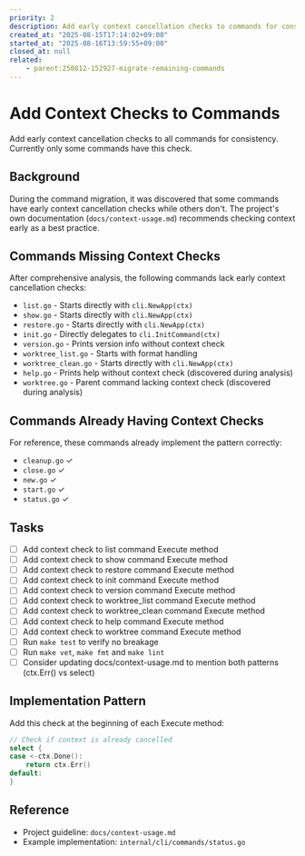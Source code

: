 ```yaml
---
priority: 2
description: Add early context cancellation checks to commands for consistency
created_at: "2025-08-15T17:14:02+09:00"
started_at: "2025-08-16T13:59:55+09:00"
closed_at: null
related:
    - parent:250812-152927-migrate-remaining-commands
---
```


# Add Context Checks to Commands

Add early context cancellation checks to all commands for consistency. Currently only some commands have this check.

## Background

During the command migration, it was discovered that some commands have early context cancellation checks while others don't. The project's own documentation (`docs/context-usage.md`) recommends checking context early as a best practice.

## Commands Missing Context Checks

After comprehensive analysis, the following commands lack early context cancellation checks:

- `list.go` - Starts directly with `cli.NewApp(ctx)`
- `show.go` - Starts directly with `cli.NewApp(ctx)`
- `restore.go` - Starts directly with `cli.NewApp(ctx)`
- `init.go` - Directly delegates to `cli.InitCommand(ctx)`
- `version.go` - Prints version info without context check
- `worktree_list.go` - Starts with format handling
- `worktree_clean.go` - Starts directly with `cli.NewApp(ctx)`
- `help.go` - Prints help without context check (discovered during analysis)
- `worktree.go` - Parent command lacking context check (discovered during analysis)

## Commands Already Having Context Checks

For reference, these commands already implement the pattern correctly:
- `cleanup.go` ✓
- `close.go` ✓
- `new.go` ✓
- `start.go` ✓
- `status.go` ✓

## Tasks

- [ ] Add context check to list command Execute method
- [ ] Add context check to show command Execute method
- [ ] Add context check to restore command Execute method
- [ ] Add context check to init command Execute method
- [ ] Add context check to version command Execute method
- [ ] Add context check to worktree_list command Execute method
- [ ] Add context check to worktree_clean command Execute method
- [ ] Add context check to help command Execute method
- [ ] Add context check to worktree command Execute method
- [ ] Run `make test` to verify no breakage
- [ ] Run `make vet`, `make fmt` and `make lint`
- [ ] Consider updating docs/context-usage.md to mention both patterns (ctx.Err() vs select)

## Implementation Pattern

Add this check at the beginning of each Execute method:

```go
// Check if context is already cancelled
select {
case <-ctx.Done():
    return ctx.Err()
default:
}
```

## Reference

- Project guideline: `docs/context-usage.md`
- Example implementation: `internal/cli/commands/status.go`